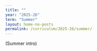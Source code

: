 ```yaml
---
title: ""
year: "2025-26"
term: "Summer"
layout: home-no-posts
permalink: /curriculum/2025-26/summer/
---
```

(Summer intro)
